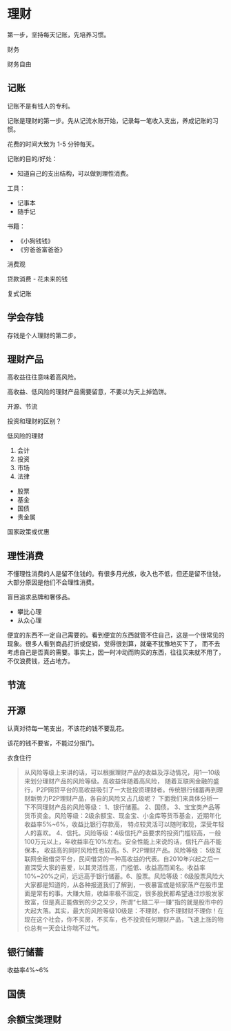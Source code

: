# 理财

第一步，坚持每天记账，先培养习惯。

财务

财务自由

## 记账

记账不是有钱人的专利。

记账是理财的第一步。先从记流水账开始，记录每一笔收入支出，养成记账的习惯。

花费的时间大致为 1-5 分钟每天。

记账的目的/好处：

* 知道自己的支出结构，可以做到理性消费。

工具：

* 记事本
* 随手记

书籍：

* 《小狗钱钱》
* 《穷爸爸富爸爸》

消费观

贷款消费 - 花未来的钱

复式记账

## 学会存钱

存钱是个人理财的第二步。

## 理财产品

高收益往往意味着高风险。

高收益、低风险的理财产品需要留意，不要以为天上掉馅饼。

开源、节流

投资和理财的区别？

低风险的理财

1. 会计 
2. 投资 
3. 市场 
4. 法律 

* 股票
* 基金
* 国债
* 贵金属

国家政策或优惠

## 理性消费

不懂理性消费的人是留不住钱的。有很多月光族，收入也不低，但还是留不住钱，大部分原因是他们不会理性消费。

盲目追求品牌和奢侈品。

* 攀比心理
* 从众心理

便宜的东西不一定自己需要的。看到便宜的东西就管不住自己，这是一个很常见的现象。很多人看到商品打折或促销，觉得很划算，就毫不犹豫地买下了，
而不去考虑自己是否真的需要。事实上，因一时冲动而购买的东西，往往买来就不用了，不仅浪费钱，还占地方。

## 节流

## 开源

认真对待每一笔支出，不该花的钱不要乱花。

该花的钱不要省，不能过分抠门。

衣食住行

> 从风险等级上来讲的话，可以根据理财产品的收益及浮动情况，用1—10级来划分理财产品的风险等级。高收益伴随着高风险，
随着互联网金融的盛行，P2P网贷平台的高收益吸引了一大批投资理财者。传统银行储蓄再到理财新势力P2P理财产品，各自的风险又占几级呢？
下面我们来具体分析一下不同理财产品的风险等级：
1、银行储蓄。
2、国债。
3、宝宝类产品等货币资金。风险等级：2级余额宝、现金宝、小金库等货币基金，近期年化收益率5%~6%，收益比银行存款高，
特点较灵活可以随时取现，深受年轻人的喜欢。
4、信托。风险等级：4级信托产品要求的投资门槛较高，一般100万元以上，年收益率在10%左右。安全性能上来说的话，信托产品不能保本，
收益高的同时风险性也较高。5、P2P理财产品。风险等级：
5级互联网金融借贷平台，民间借贷的一种高收益的代表。自2010年兴起之后一直深受大家的喜爱，以其灵活性高，门槛低、收益高而闻名。收益率10%~20%之间，远远高于银行储蓄。6、股票。风险等级：6级股票风险大大家都是知道的，从各种报道我们了解到，一夜暴富或是倾家荡产在股市里面是常有的事。大赚大赔，收益率极不固定，很多股民都希望通过炒股发家致富，但是真正能做到的少之又少，所谓“七赔二平一赚”指的就是股市中的大起大落。其实，最大的风险等级10级是：不理财，你不理财财不理你！在现在这个社会，你不买房，不买车，也不投资任何理财产品，飞速上涨的物价总有一天会让你喘不过气。


## 银行储蓄

收益率4%~6%

## 国债

## 余额宝类理财


